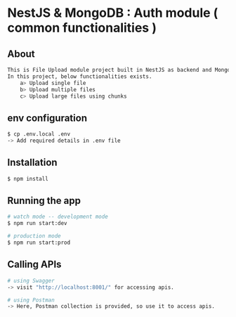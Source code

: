 # NestJS & MongoDB : Auth module ( common functionalities )

## About
```bash
This is File Upload module project built in NestJS as backend and MongoDB as database.
In this project, below functionalities exists.
    a> Upload single file
    b> Upload multiple files
    c> Upload large files using chunks
```

## env configuration
```bash
$ cp .env.local .env
-> Add required details in .env file
```


## Installation
```bash
$ npm install
```

## Running the app

```bash
# watch mode -- development mode
$ npm run start:dev

# production mode
$ npm run start:prod
```

## Calling APIs

```bash
# using Swagger
-> visit "http://localhost:8001/" for accessing apis.

# using Postman
-> Here, Postman collection is provided, so use it to access apis.
```
